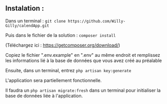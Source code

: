 ## Instalation : 
Dans un terminal : ``git clone https://github.com/Willy-Gilly/calendApp.git``


Puis dans le fichier de la solution : ``composer install``

(Téléchargez  ici : https://getcomposer.org/download/)

Copiez le fichier ".env.example" en ".env" au même endroit et remplissez les informations lié à la base de données que vous avez créé au préalable

Ensuite, dans un terminal, entrez ``php artisan key:generate``

L'application sera partiellement fonctionnelle.

Il faudra un ``php artisan migrate:fresh`` dans un terminal pour initialiser la base de données liée à l'application.

